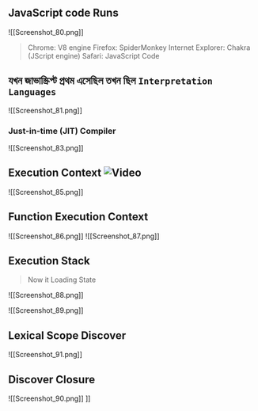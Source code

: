 ## JavaScript code Runs
![[Screenshot_80.png]]
> Chrome: V8 engine
> Firefox: SpiderMonkey
> Internet Explorer: Chakra (JScript engine)
> Safari: JavaScript Code

## যখন জাভাস্ক্রিপ্ট প্রথম এসেছিল তখন ছিল `Interpretation Languages`  

![[Screenshot_81.png]]


### Just-in-time (JIT) Compiler
![[Screenshot_83.png]]

## Execution Context ![Video](https://www.youtube.com/watch?v=Wk0-6b1W_VQ&list=PLHiZ4m8vCp9Nflbo9a0pZuLscG_Xc7DKq&index=9)
![[Screenshot_85.png]]
## Function Execution Context

![[Screenshot_86.png]]
![[Screenshot_87.png]]

## Execution Stack

> 
> Now it  Loading State
> 
![[Screenshot_88.png]]

![[Screenshot_89.png]]

## Lexical Scope Discover
![[Screenshot_91.png]]

## Discover Closure
![[Screenshot_90.png]]
]]

